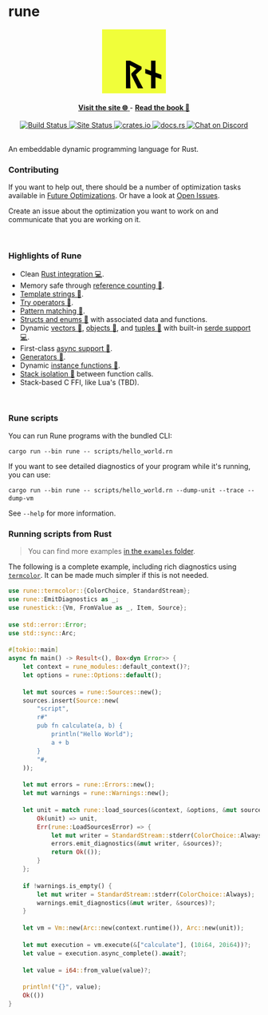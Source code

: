 # rune

<div align="center">
    <img alt="Rune Logo" src="https://raw.githubusercontent.com/rune-rs/rune/main/assets/icon.png" />
</div>

<br>

<div align="center">
<a href="https://rune-rs.github.io">
    <b>Visit the site 🌐</b>
</a>
-
<a href="https://rune-rs.github.io/book/">
    <b>Read the book 📖</b>
</a>
</div>

<br>

<div align="center">
<a href="https://github.com/rune-rs/rune/actions">
    <img alt="Build Status" src="https://github.com/rune-rs/rune/workflows/Build/badge.svg">
</a>

<a href="https://github.com/rune-rs/rune/actions">
    <img alt="Site Status" src="https://github.com/rune-rs/rune/workflows/Site/badge.svg">
</a>

<a href="https://crates.io/crates/rune">
    <img alt="crates.io" src="https://img.shields.io/crates/v/rune.svg">
</a>

<a href="https://docs.rs/rune">
    <img alt="docs.rs" src="https://docs.rs/rune/badge.svg">
</a>

<a href="https://discord.gg/v5AeNkT">
    <img alt="Chat on Discord" src="https://img.shields.io/discord/558644981137670144.svg?logo=discord&style=flat-square">
</a>
</div>

<br>

An embeddable dynamic programming language for Rust.

### Contributing

If you want to help out, there should be a number of optimization tasks
available in [Future Optimizations][future-optimizations]. Or have a look at
[Open Issues].

Create an issue about the optimization you want to work on and communicate that
you are working on it.

<br>

### Highlights of Rune

* Clean [Rust integration 💻][support-rust-integration].
* Memory safe through [reference counting 📖][support-reference-counted].
* [Template strings 📖][support-templates].
* [Try operators 📖][support-try].
* [Pattern matching 📖][support-patterns].
* [Structs and enums 📖][support-structs] with associated data and functions.
* Dynamic [vectors 📖][support-dynamic-vectors], [objects 📖][support-anon-objects], and [tuples 📖][support-anon-tuples] with built-in [serde support 💻][support-serde].
* First-class [async support 📖][support-async].
* [Generators 📖][support-generators].
* Dynamic [instance functions 📖][support-instance-functions].
* [Stack isolation 📖][support-stack-isolation] between function calls.
* Stack-based C FFI, like Lua's (TBD).

<br>

### Rune scripts

You can run Rune programs with the bundled CLI:

```
cargo run --bin rune -- scripts/hello_world.rn
```

If you want to see detailed diagnostics of your program while it's running,
you can use:

```
cargo run --bin rune -- scripts/hello_world.rn --dump-unit --trace --dump-vm
```

See `--help` for more information.

### Running scripts from Rust

> You can find more examples [in the `examples` folder].

The following is a complete example, including rich diagnostics using
[`termcolor`]. It can be made much simpler if this is not needed.

[`termcolor`]: https://docs.rs/termcolor

```rust
use rune::termcolor::{ColorChoice, StandardStream};
use rune::EmitDiagnostics as _;
use runestick::{Vm, FromValue as _, Item, Source};

use std::error::Error;
use std::sync::Arc;

#[tokio::main]
async fn main() -> Result<(), Box<dyn Error>> {
    let context = rune_modules::default_context()?;
    let options = rune::Options::default();

    let mut sources = rune::Sources::new();
    sources.insert(Source::new(
        "script",
        r#"
        pub fn calculate(a, b) {
            println("Hello World");
            a + b
        }
        "#,
    ));

    let mut errors = rune::Errors::new();
    let mut warnings = rune::Warnings::new();

    let unit = match rune::load_sources(&context, &options, &mut sources, &mut errors, &mut warnings) {
        Ok(unit) => unit,
        Err(rune::LoadSourcesError) => {
            let mut writer = StandardStream::stderr(ColorChoice::Always);
            errors.emit_diagnostics(&mut writer, &sources)?;
            return Ok(());
        }
    };

    if !warnings.is_empty() {
        let mut writer = StandardStream::stderr(ColorChoice::Always);
        warnings.emit_diagnostics(&mut writer, &sources)?;
    }

    let vm = Vm::new(Arc::new(context.runtime()), Arc::new(unit));

    let mut execution = vm.execute(&["calculate"], (10i64, 20i64))?;
    let value = execution.async_complete().await?;

    let value = i64::from_value(value)?;

    println!("{}", value);
    Ok(())
}
```

[in the `examples` folder]: https://github.com/rune-rs/rune/tree/main/crates/rune/examples
[future-optimizations]: https://github.com/rune-rs/rune/blob/main/FUTURE_OPTIMIZATIONS.md
[Open Issues]: https://github.com/rune-rs/rune/issues
[support-rust-integration]: https://github.com/rune-rs/rune/tree/main/crates/rune-modules
[support-reference-counted]: https://rune-rs.github.io/book/variables.html
[support-templates]: https://rune-rs.github.io/book/template_strings.html
[support-try]: https://rune-rs.github.io/book/try_operator.html
[support-patterns]: https://rune-rs.github.io/book/pattern_matching.html
[support-structs]: https://rune-rs.github.io/book/structs.html
[support-async]: https://rune-rs.github.io/book/async.html
[support-generators]: https://rune-rs.github.io/book/generators.html
[support-instance-functions]: https://rune-rs.github.io/book/instance_functions.html
[support-stack-isolation]: https://rune-rs.github.io/book/call_frames.html
[support-dynamic-vectors]: https://rune-rs.github.io/book/vectors.html
[support-anon-objects]: https://rune-rs.github.io/book/objects.html
[support-anon-tuples]: https://rune-rs.github.io/book/tuples.html
[support-serde]: https://github.com/rune-rs/rune/blob/main/crates/rune-modules/src/json.rs
